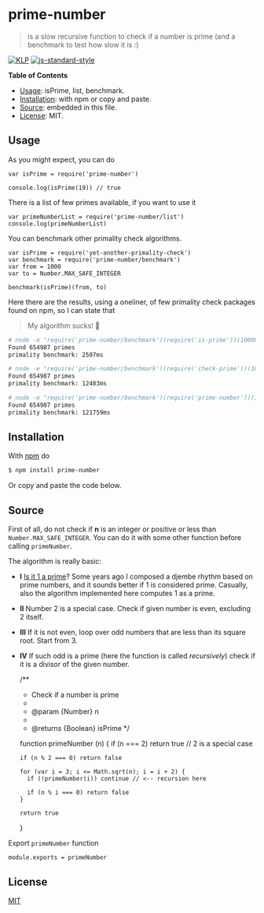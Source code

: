 # prime-number

> is a slow recursive function to check if a number is prime (and a benchmark to test how slow it is :)

[![KLP](https://img.shields.io/badge/kiss-literate-orange.svg)](https://github.com/fibo/kiss-literate-programming) [![js-standard-style](https://img.shields.io/badge/code%20style-standard-brightgreen.svg)](http://standardjs.com/)

**Table of Contents**

* [Usage](#usage): isPrime, list, benchmark.
* [Installation](#installation): with npm or copy and paste.
* [Source](#source): embedded in this file.
* [License](#license): MIT.

## Usage

As you might expect, you can do

```
var isPrime = require('prime-number')

console.log(isPrime(19)) // true
```

There is a list of few primes available, if you want to use it

```
var primeNumberList = require('prime-number/list')
console.log(primeNumberList)
```

You can benchmark other primality check algorithms.

```
var isPrime = require('yet-another-primality-check')
var benchmark = require('prime-number/benchmark')
var from = 1000
var to = Number.MAX_SAFE_INTEGER

benchmark(isPrime)(from, to)
```

Here there are the results, using a oneliner, of few primality check packages found on npm, so I can state that

> My algorithm sucks! 🐸

```bash
# node -e "require('prime-number/benchmark')(require('is-prime'))(100000, 10000000)"
Found 654987 primes
primality benchmark: 2507ms

# node -e "require('prime-number/benchmark')(require('check-prime'))(100000, 10000000)"
Found 654987 primes
primality benchmark: 12483ms

# node -e "require('prime-number/benchmark')(require('prime-number'))(100000, 10000000)"
Found 654987 primes
primality benchmark: 121759ms
```

## Installation

With [npm](https://npmjs.org/) do

```bash
$ npm install prime-number
```

Or copy and paste the code below.

## Source

First of all, do not check if **n** is an integer or positive or less than `Number.MAX_SAFE_INTEGER`.
You can do it with some other function before calling `primeNumber`.

The algorithm is really basic:

* **I** [Is it 1 a prime](https://en.wikipedia.org/wiki/Prime_number#Primality_of_one)?  Some years ago I composed a djembe rhythm based on prime numbers, and it sounds better if 1 is considered prime.  Casually, also the algorithm implemented here computes 1 as a prime.
* **II** Number 2 is a special case. Check if given number is even, excluding 2 itself.
* **III** If it is not even, loop over odd numbers that are less than its square root. Start from 3.
* **IV** If such odd is a prime (here the function is called *recursively*) check if it is a divisor of the given number.


    /**
     * Check if a number is prime
     *
     * @param {Number} n
     *
     * @returns {Boolean} isPrime
     */

    function primeNumber (n) {
      if (n === 2) return true // 2 is a special case

      if (n % 2 === 0) return false

      for (var i = 3; i <= Math.sqrt(n); i = i + 2) {
        if (!primeNumber(i)) continue // <-- recursion here

        if (n % i === 0) return false
      }

      return true
    }


Export `primeNumber` function

    module.exports = primeNumber

## License

[MIT](http://g14n.info/mit-license/)

